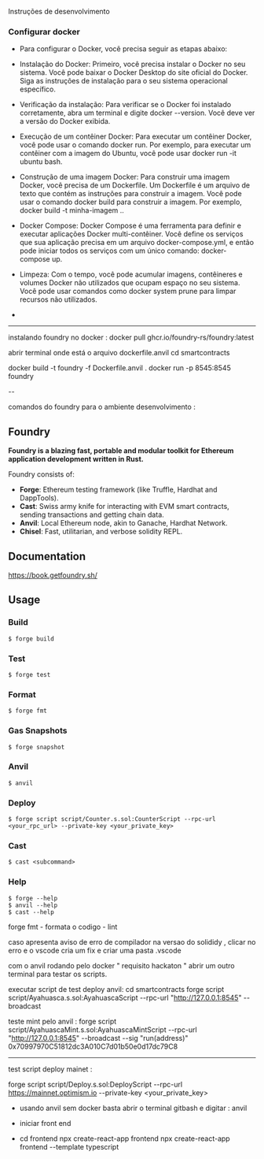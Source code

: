 
Instruções de desenvolvimento

 ### Configurar docker
- Para configurar o Docker, você precisa seguir as etapas abaixo:

- Instalação do Docker: Primeiro, você precisa instalar o Docker no seu sistema. Você pode baixar o Docker Desktop do site oficial do Docker. Siga as instruções de instalação para o seu sistema operacional específico.

- Verificação da instalação: Para verificar se o Docker foi instalado corretamente, abra um terminal e digite docker --version. Você deve ver a versão do Docker exibida.

- Execução de um contêiner Docker: Para executar um contêiner Docker, você pode usar o comando docker run. Por exemplo, para executar um contêiner com a imagem do Ubuntu, você pode usar docker run -it ubuntu bash.

- Construção de uma imagem Docker: Para construir uma imagem Docker, você precisa de um Dockerfile. Um Dockerfile é um arquivo de texto que contém as instruções para construir a imagem. Você pode usar o comando docker build para construir a imagem. Por exemplo, docker build -t minha-imagem ..

- Docker Compose: Docker Compose é uma ferramenta para definir e executar aplicações Docker multi-contêiner. Você define os serviços que sua aplicação precisa em um arquivo docker-compose.yml, e então pode iniciar todos os serviços com um único comando: docker-compose up.

- Limpeza: Com o tempo, você pode acumular imagens, contêineres e volumes Docker não utilizados que ocupam espaço no seu sistema. Você pode usar comandos como docker system prune para limpar recursos não utilizados.
-

---
instalando foundry no docker :
docker pull ghcr.io/foundry-rs/foundry:latest

abrir terminal onde está o arquivo dockerfile.anvil
cd smartcontracts

docker build -t foundry -f Dockerfile.anvil .
docker run -p 8545:8545 foundry


--

comandos do foundry para o ambiente desenvolvimento :

## Foundry

**Foundry is a blazing fast, portable and modular toolkit for Ethereum application development written in Rust.**

Foundry consists of:

-   **Forge**: Ethereum testing framework (like Truffle, Hardhat and DappTools).
-   **Cast**: Swiss army knife for interacting with EVM smart contracts, sending transactions and getting chain data.
-   **Anvil**: Local Ethereum node, akin to Ganache, Hardhat Network.
-   **Chisel**: Fast, utilitarian, and verbose solidity REPL.

## Documentation

https://book.getfoundry.sh/

## Usage

### Build

```shell
$ forge build
```

### Test

```shell
$ forge test
```

### Format

```shell
$ forge fmt
```

### Gas Snapshots

```shell
$ forge snapshot
```

### Anvil

```shell
$ anvil
```

### Deploy

```shell
$ forge script script/Counter.s.sol:CounterScript --rpc-url <your_rpc_url> --private-key <your_private_key>
```

### Cast

```shell
$ cast <subcommand>
```

### Help

```shell
$ forge --help
$ anvil --help
$ cast --help
```
forge fmt - formata o codigo - lint 

caso apresenta aviso de erro de  compilador na versao do solididy , clicar no erro e o vscode cria um fix e criar uma pasta .vscode




com o anvil rodando pelo docker " requisito hackaton "   abrir um outro terminal  para testar os scripts.

executar script de test deploy anvil:
cd smartcontracts
forge script script/Ayahuasca.s.sol:AyahuascaScript --rpc-url "http://127.0.0.1:8545" --broadcast

teste mint pelo anvil :
forge script script/AyahuascaMint.s.sol:AyahuascaMintScript --rpc-url "http://127.0.0.1:8545" --broadcast --sig "run(address)" 0x70997970C51812dc3A010C7d01b50e0d17dc79C8


-------------------------

test script deploy mainet  : 

forge script script/Deploy.s.sol:DeployScript --rpc-url https://mainnet.optimism.io  --private-key <your_private_key>

- usando anvil sem docker basta abrir o terminal gitbash e digitar : anvil

- iniciar front end
- cd frontend
 npx create-react-app frontend
 npx create-react-app frontend --template typescript


 
